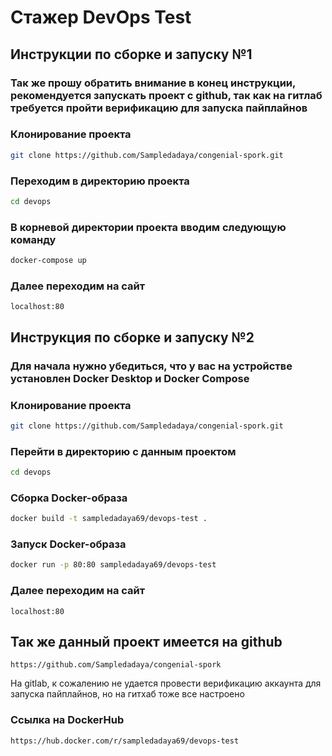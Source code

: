 # Стажер DevOps Test

## Инструкции по сборке и запуску №1

### Так же прошу обратить внимание в конец инструкции, рекомендуется запускать проект с github, так как на гитлаб требуется пройти верификацию для запуска пайплайнов

### Клонирование проекта

```bash
git clone https://github.com/Sampledadaya/congenial-spork.git

```

### Переходим в директорию проекта

```bash
cd devops
```

### В корневой директории проекта вводим следующую команду

```bash
docker-compose up
```

### Далее переходим на сайт

```
localhost:80
```


## Инструкция по сборке и запуску №2

### Для начала нужно убедиться, что у вас на устройстве установлен Docker Desktop и Docker Compose

### Клонирование проекта

```bash
git clone https://github.com/Sampledadaya/congenial-spork.git

```

### Перейти в директорию с данным проектом

```bash
cd devops
```

### Сборка Docker-образа

```bash
docker build -t sampledadaya69/devops-test .
```

### Запуск Docker-образа

```bash
docker run -p 80:80 sampledadaya69/devops-test
```

### Далее переходим на сайт

```
localhost:80
```

## Так же данный проект имеется на github
```
https://github.com/Sampledadaya/congenial-spork
```
На gitlab, к сожалению не удается провести верификацию аккаунта для запуска пайплайнов, но на гитхаб тоже все настроено

### Ссылка на DockerHub
```
https://hub.docker.com/r/sampledadaya69/devops-test
```
